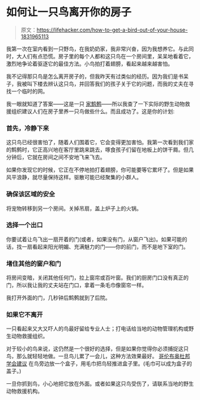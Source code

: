 # 如何让一只鸟离开你的房子

> 原文：<https://lifehacker.com/how-to-get-a-bird-out-of-your-house-1831965113>

我第一次在室内看到一只野鸟，在我奶奶家，我非常兴奋，因为我想养它。与此同时，大人们有点恐慌。房子里的每个人都和这只鸟在一个房间里，呆呆地看着它，激烈地争论着驱逐它的最佳方法。小鸟拍打着翅膀，看起来越来越害怕。



我不记得那只鸟是怎么离开房子的，但我昨天有过类似的经历。因为我们是书呆子，我被叫下楼去辨认这只鸟，并回答我们的孩子关于它的问题，而我的丈夫在寻找一个临时的网。

我一眼就知道了答案——这是一只 [家鹪鹩](https://www.allaboutbirds.org/guide/House_Wren/id)——所以我查了一下实际的野生动物救援组织建议人们在房子里养一只鸟做些什么。而且成功了。这是你的计划:

### 首先，冷静下来

这只鸟已经很害怕了，随着人们围着它，它会变得更加害怕。我第一次看到我们家的鹪鹩时，它正高兴地在客厅里跳来跳去，啄食孩子们留在地板上的饼干屑。但几分钟后，它就在房间之间不安地飞来飞去。

如果你发现它的时候，它正在不停地拍打着翅膀，你可能要等它累坏了。但是如果风平浪静，就尽量保持这样。驱散可能已经聚集的小群人。

### 确保该区域的安全

将宠物转移到另一个房间。关掉吊扇，盖上炉子上的火锅。

### 选择一个出口

你要试着让鸟飞出一扇开着的门(或者，如果没有门，从窗户飞出)。如果可能的话，找一扇看起来阳光明媚、充满魅力的门——你的前门，而不是地下室的门。

### 堵住其他的窗户和门

将房间变暗，关闭其他任何门，拉上窗帘或百叶窗。我们的厨房门口没有真正的门，所以我让我的丈夫站在门口，拿着一条毛巾像窗帘一样。

我打开外面的门，几秒钟后鹪鹩就到了后院。

### 如果它不离开

一只看起来又大又吓人的鸟最好留给专业人士；打电话给当地的动物管理机构或野生动物救援组织。

对于较小的鸟来说，这仍然是一个很好的选择，但是如果你觉得你必须捕捉这只鸟，那么就轻轻地做。一旦鸟儿累了一会儿，这种方法效果最好。 [哥伦布奥杜邦学会建议](https://columbusaudubon.org/resources/learning-aids/rescue-trapped-bird/) 在鸟旁边放一个盒子，用毛巾把鸟轻推进盒子里。(毛巾可以成为盒子的盖子。)

一旦你抓到鸟，小心地把它放在外面。或者如果这只鸟受伤了，请联系当地的野生动物救援机构。